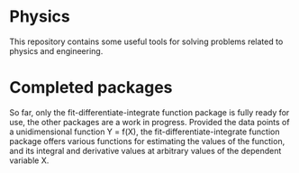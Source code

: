 # Physics
This repository contains some useful tools for solving problems related to physics and engineering. 

# Completed packages
So far, only the fit-differentiate-integrate function package is fully ready for use, the other packages are a work in progress. 
Provided the data points of a unidimensional function Y = f(X), the fit-differentiate-integrate function package offers various functions for estimating the values of the function, and its integral and derivative values at arbitrary values of the dependent variable X. 